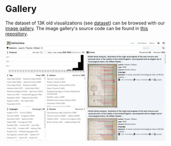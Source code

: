 # Gallery

The dataset of 13K old visualizations (see [dataset](dataset)) can be browsed with our [image gallery](https://oldvis.github.io/gallery/).
The image gallery's source code can be found in [this repository](https://github.com/oldvis/gallery).

<img src="/gallery.png">

